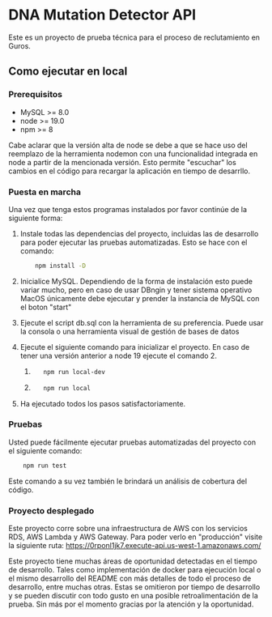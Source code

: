# DNA Mutation Detector API

Este es un proyecto de prueba técnica para el proceso de reclutamiento en Guros.

## Como ejecutar en local

### Prerequisitos

- MySQL >= 8.0
- node >= 19.0
- npm >= 8

Cabe aclarar que la versión alta de node se debe a que se hace uso del reemplazo de la herramienta nodemon con una funcionalidad integrada en node a partir de la mencionada versión. Esto permite "escuchar" los cambios en el código para recargar la aplicación en tiempo de desarrllo.

### Puesta en marcha

Una vez que tenga estos programas instalados por favor continúe de la siguiente forma:

1. Instale todas las dependencias del proyecto, incluidas las de desarrollo para poder ejecutar las pruebas automatizadas. Esto se hace con el comando:

    ```sh
        npm install -D
    ```

2. Inicialice MySQL. Dependiendo de la forma de instalación esto puede variar mucho, pero en caso de usar DBngin y tener sistema operativo MacOS únicamente debe ejecutar y prender la instancia de MySQL con el boton "start"

3. Ejecute el script db.sql con la herramienta de su preferencia. Puede usar la consola o una herramienta visual de gestión de bases de datos

4. Ejecute el siguiente comando para inicializar el proyecto. En caso de tener una versión anterior a node 19 ejecute el comando 2.

    1. ```sh
          npm run local-dev
       ```

    2. ```sh
          npm run local
       ```

5. Ha ejecutado todos los pasos satisfactoriamente.

### Pruebas

Usted puede fácilmente ejecutar pruebas automatizadas del proyecto con el siguiente comando:

```sh
    npm run test
```

Este comando a su vez también le brindará un análisis de cobertura del código.

### Proyecto desplegado

Este proyecto corre sobre una infraestructura de AWS con los servicios RDS, AWS Lambda y AWS Gateway. Para poder verlo en "producción" visite la siguiente ruta: https://0rponl1jk7.execute-api.us-west-1.amazonaws.com/

Este proyecto tiene muchas áreas de oportunidad detectadas en el tiempo de desarrollo. Tales como implementación de docker para ejecución local o el mismo desarrollo del README con más detalles de todo el proceso de desarrollo, entre muchas otras. Estas se omitieron por tiempo de desarrollo y se pueden discutir con todo gusto en una posible retroalimentación de la prueba. Sin más por el momento gracias por la atención y la oportunidad.
